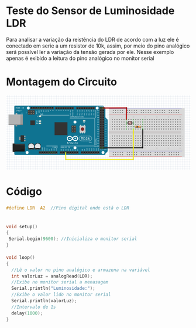 # Teste do Sensor de Luminosidade LDR

Para analisar a variação da reistência do LDR de acordo com a luz ele é conectado em serie a um resistor de 10k, assim, por meio do pino analógico será possível ler a variação da tensão gerada por ele. Nesse exemplo apenas é exibido a leitura do pino analógico no monitor serial

# Montagem do Circuito

![LDR](../Figuras/ldr.png)

# Código

~~~C
#define LDR  A2  //Pino digital onde está o LDR             
                      
 
void setup()
{
 Serial.begin(9600); //Inicializa o monitor serial     
}
 
void loop()
{
  //Lê o valor no pino analógico e armazena na variável
  int valorLuz = analogRead(LDR);
  //Exibe no monitor serial a menasagem     
  Serial.println("Luminosidade:");
  //Exibe o valor lido no monitor serial   
  Serial.println(valorLuz);
  //Intervalo de 1s
  delay(1000);                   
}
~~~
